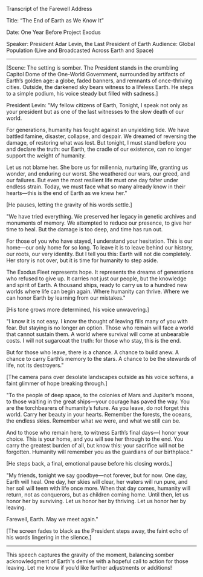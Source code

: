 Transcript of the Farewell Address

Title: “The End of Earth as We Know It”

Date: One Year Before Project Exodus

Speaker: President Adar Levin, the Last President of Earth
Audience: Global Population (Live and Broadcasted Across Earth and Space)


---

[Scene: The setting is somber. The President stands in the crumbling Capitol Dome of the One-World Government, surrounded by artifacts of Earth’s golden age: a globe, faded banners, and remnants of once-thriving cities. Outside, the darkened sky bears witness to a lifeless Earth. He steps to a simple podium, his voice steady but filled with sadness.]

President Levin:
"My fellow citizens of Earth,
Tonight, I speak not only as your president but as one of the last witnesses to the slow death of our world.

For generations, humanity has fought against an unyielding tide. We have battled famine, disaster, collapse, and despair. We dreamed of reversing the damage, of restoring what was lost. But tonight, I must stand before you and declare the truth: our Earth, the cradle of our existence, can no longer support the weight of humanity.

Let us not blame her. She bore us for millennia, nurturing life, granting us wonder, and enduring our worst. She weathered our wars, our greed, and our failures. But even the most resilient life must one day falter under endless strain. Today, we must face what so many already know in their hearts—this is the end of Earth as we knew her."

[He pauses, letting the gravity of his words settle.]

"We have tried everything. We preserved her legacy in genetic archives and monuments of memory. We attempted to reduce our presence, to give her time to heal. But the damage is too deep, and time has run out.

For those of you who have stayed, I understand your hesitation. This is our home—our only home for so long. To leave it is to leave behind our history, our roots, our very identity. But I tell you this: Earth will not die completely. Her story is not over, but it is time for humanity to step aside.

The Exodus Fleet represents hope. It represents the dreams of generations who refused to give up. It carries not just our people, but the knowledge and spirit of Earth. A thousand ships, ready to carry us to a hundred new worlds where life can begin again. Where humanity can thrive. Where we can honor Earth by learning from our mistakes."

[His tone grows more determined, his voice unwavering.]

"I know it is not easy. I know the thought of leaving fills many of you with fear. But staying is no longer an option. Those who remain will face a world that cannot sustain them. A world where survival will come at unbearable costs. I will not sugarcoat the truth: for those who stay, this is the end.

But for those who leave, there is a chance. A chance to build anew. A chance to carry Earth’s memory to the stars. A chance to be the stewards of life, not its destroyers."

[The camera pans over desolate landscapes outside as his voice softens, a faint glimmer of hope breaking through.]

"To the people of deep space, to the colonies of Mars and Jupiter’s moons, to those waiting in the great ships—your courage has paved the way. You are the torchbearers of humanity’s future. As you leave, do not forget this world. Carry her beauty in your hearts. Remember the forests, the oceans, the endless skies. Remember what we were, and what we still can be.

And to those who remain here, to witness Earth’s final days—I honor your choice. This is your home, and you will see her through to the end. You carry the greatest burden of all, but know this: your sacrifice will not be forgotten. Humanity will remember you as the guardians of our birthplace."

[He steps back, a final, emotional pause before his closing words.]

"My friends, tonight we say goodbye—not forever, but for now. One day, Earth will heal. One day, her skies will clear, her waters will run pure, and her soil will teem with life once more. When that day comes, humanity will return, not as conquerors, but as children coming home. Until then, let us honor her by surviving. Let us honor her by thriving. Let us honor her by leaving.

Farewell, Earth. May we meet again."

[The screen fades to black as the President steps away, the faint echo of his words lingering in the silence.]


---

This speech captures the gravity of the moment, balancing somber acknowledgment of Earth's demise with a hopeful call to action for those leaving. Let me know if you’d like further adjustments or additions!

